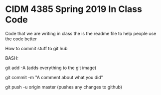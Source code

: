 # CIDM 4385 Spring 2019 In Class Code

Code that we are writing in class
the is the readme file to help people use the code better

How to commit stuff to git hub

BASH:

git add -A  (adds everything to the git image)

git commit -m "A comment about what you did"

git push -u origin master (pushes any changes to github)




